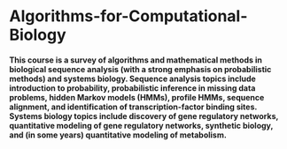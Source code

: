 # Algorithms-for-Computational-Biology

#### This course is a survey of algorithms and mathematical methods in biological sequence analysis (with a strong emphasis on probabilistic methods) and systems biology. Sequence analysis topics include introduction to probability, probabilistic inference in missing data problems, hidden Markov models (HMMs), profile HMMs, sequence alignment, and identification of transcription-factor binding sites. Systems biology topics include discovery of gene regulatory networks, quantitative modeling of gene regulatory networks, synthetic biology, and (in some years) quantitative modeling of metabolism.
